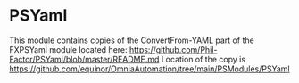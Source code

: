 # PSYaml

This module contains copies of the ConvertFrom-YAML part of the FXPSYaml module located here: https://github.com/Phil-Factor/PSYaml/blob/master/README.md
Location of the copy is https://github.com/equinor/OmniaAutomation/tree/main/PSModules/PSYaml